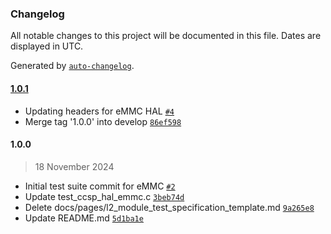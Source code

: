 ### Changelog

All notable changes to this project will be documented in this file. Dates are displayed in UTC.

Generated by [`auto-changelog`](https://github.com/CookPete/auto-changelog).

#### [1.0.1](https://github.com/rdkcentral/rdkb-halif-test-emmc/compare/1.0.0...1.0.1)

- Updating headers for eMMC HAL [`#4`](https://github.com/rdkcentral/rdkb-halif-test-emmc/pull/4)
- Merge tag '1.0.0' into develop [`86ef598`](https://github.com/rdkcentral/rdkb-halif-test-emmc/commit/86ef598e2e266e1ff7e53cef9579fc947f96c58b)

#### 1.0.0

> 18 November 2024

- Initial test suite commit for eMMC [`#2`](https://github.com/rdkcentral/rdkb-halif-test-emmc/pull/2)
- Update test_ccsp_hal_emmc.c [`3beb74d`](https://github.com/rdkcentral/rdkb-halif-test-emmc/commit/3beb74d0679ff6208cb592db6c57ada723372bb1)
- Delete docs/pages/l2_module_test_specification_template.md [`9a265e8`](https://github.com/rdkcentral/rdkb-halif-test-emmc/commit/9a265e88c7f7f01b33e6fe72942f42ade8dcb9e0)
- Update README.md [`5d1ba1e`](https://github.com/rdkcentral/rdkb-halif-test-emmc/commit/5d1ba1ec51c7b0c4bfe8ed85041420a23a2266e2)
